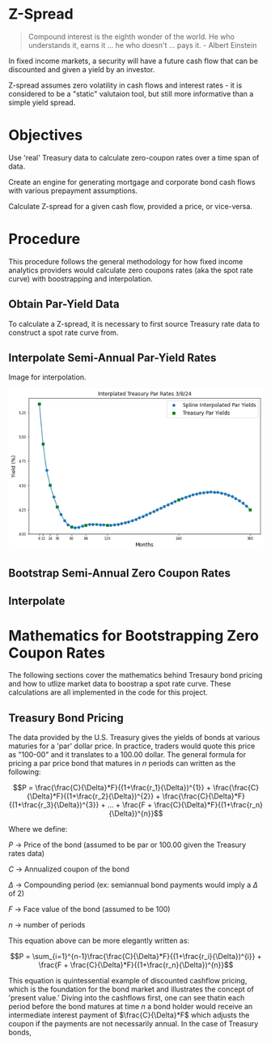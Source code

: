 

# Z-Spread 

> Compound interest is the eighth wonder of the world. He who understands it, earns it ... he who doesn't ... pays it. - Albert Einstein

In fixed income markets, a security will have a future cash flow that can be discounted and given a yield by an investor.

Z-spread assumes zero volatility in cash flows and interest rates - it is considered to be a "static" valutaion tool, but still more informative than a simple yield spread.

# Objectives
Use 'real' Treasury data to calculate zero-coupon rates over a time span of data. 

Create an engine for generating mortgage and corporate bond cash flows with various prepayment assumptions.

Calculate Z-spread for a given cash flow, provided a price, or vice-versa.

# Procedure
This procedure follows the general methodology for how fixed income analytics providers would calculate zero coupons rates (aka the spot rate curve) with boostrapping and interpolation. 

## Obtain Par-Yield Data
To calculate a Z-spread, it is necessary to first source Treasury rate data to construct a spot rate curve from. 

## Interpolate Semi-Annual Par-Yield Rates

Image for interpolation.

![Image](https://github.com/wrcarpenter/Z-Spread/blob/main/Images/Interpolated-Treasury-Curve.png)




## Bootstrap Semi-Annual Zero Coupon Rates
## Interpolate 

# Mathematics for Bootstrapping Zero Coupon Rates

The following sections cover the mathematics behind Tresaury bond pricing and how to utlize market data to boostrap a spot rate curve. These calculations are all implemented in the code for this project.

## Treasury Bond Pricing

The data provided by the U.S. Treasury gives the yields of bonds at various maturies for a 'par' dollar price. In practice, traders would quote this price as "100-00" and it translates to a 100.00 dollar. The general formula for pricing a par price bond that matures in $n$ periods can written as the following:

```math
P = \frac{\frac{C}{\Delta}*F}{(1+\frac{r_1}{\Delta})^{1}} + \frac{\frac{C}{\Delta}*F}{(1+\frac{r_2}{\Delta})^{2}} + \frac{\frac{C}{\Delta}*F}{(1+\frac{r_3}{\Delta})^{3}} + ... +  \frac{F + \frac{C}{\Delta}*F}{(1+\frac{r_n}{\Delta})^{n}}
```
Where we define:

$P$ -> Price of the bond (assumed to be par or 100.00 given the Treasury rates data)

$C$ -> Annualized coupon of the bond

$\Delta$ -> Compounding period (ex: semiannual bond payments would imply a $\Delta$ of 2)

$F$ -> Face value of the bond (assumed to be 100)

$n$ -> number of periods 

This equation above can be more elegantly written as:

```math
P = \sum_{i=1}^{n-1}\frac{\frac{C}{\Delta}*F}{(1+\frac{r_i}{\Delta})^{i}} +  \frac{F + \frac{C}{\Delta}*F}{(1+\frac{r_n}{\Delta})^{n}}
```
This equation is quintessential example of discounted cashflow pricing, which is the foundation for the bond market and illustrates the concept of 'present value.' Diving into the cashflows first, one can see thatin each period before the bond matures at time $n$ a bond holder would receive an intermediate interest payment of $\frac{C}{\Delta}*F$ which adjusts the coupon if the payments are not necessarily annual. In the case of Treasury bonds, 





